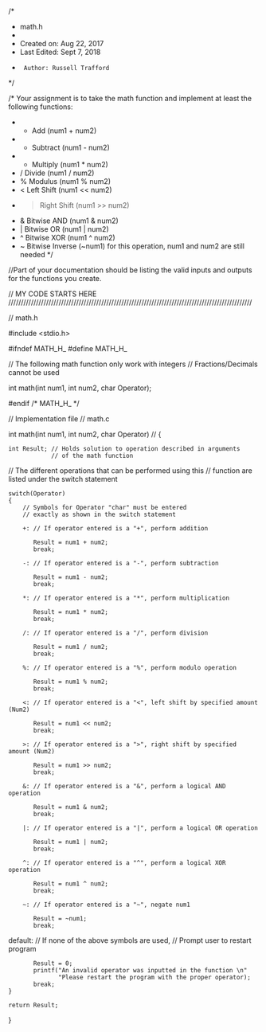 #
/*
 * math.h
 *
 *  Created on: Aug 22, 2017
 * 	Last Edited: Sept 7, 2018
 *      Author: Russell Trafford
 */

/* Your assignment is to take the math function and implement at least the following functions:
 * + Add (num1 + num2)
 * - Subtract (num1 - num2)
 * * Multiply (num1 * num2)
 * / Divide (num1 / num2)
 * % Modulus (num1 % num2)
 * < Left Shift (num1 << num2)
 * > Right Shift (num1 >> num2)
 * & Bitwise AND (num1 & num2)
 * | Bitwise OR (num1 | num2)
 * ^ Bitwise XOR (num1 ^ num2)
 * ~ Bitwise Inverse (~num1) for this operation, num1 and num2 are still needed
*/

//Part of your documentation should be listing the valid inputs and outputs for the functions you create.


// MY CODE STARTS HERE         /////////////////////////////////////////////////////////////////////////////////////////////////

// math.h

#include <stdio.h>

#ifndef MATH_H_
#define MATH_H_

// The following math function only work with integers
// Fractions/Decimals cannot be used

int math(int num1, int num2, char Operator);


#endif /* MATH_H_ */

// Implementation file
// math.c


int math(int num1, int num2, char Operator) // 
{

    int Result; // Holds solution to operation described in arguments
                // of the math function 
    
// The different operations that can be performed using this 
// function are listed under the switch statement

    switch(Operator)
    {
        // Symbols for Operator "char" must be entered 
        // exactly as shown in the switch statement

        +: // If operator entered is a "+", perform addition 
        
           Result = num1 + num2;
           break;
        
        -: // If operator entered is a "-", perform subtraction 

           Result = num1 - num2;
           break;
           
        *: // If operator entered is a "*", perform multiplication 

           Result = num1 * num2;
           break;

        /: // If operator entered is a "/", perform division 

           Result = num1 / num2;
           break;

        %: // If operator entered is a "%", perform modulo operation 

           Result = num1 % num2;
           break;
        
        <: // If operator entered is a "<", left shift by specified amount (Num2)
        
           Result = num1 << num2;   
           break;
        
        >: // If operator entered is a ">", right shift by specified amount (Num2)
        
           Result = num1 >> num2;
           break;
        
        &: // If operator entered is a "&", perform a logical AND operation
        
           Result = num1 & num2;
           break;
        
        |: // If operator entered is a "|", perform a logical OR operation
          
           Result = num1 | num2;
           break;
        
        ^: // If operator entered is a "^", perform a logical XOR operation
        
           Result = num1 ^ num2;
           break;
        
        ~: // If operator entered is a "~", negate num1
        
           Result = ~num1;
           break;
        
   default: // If none of the above symbols are used, 
            // Prompt user to restart program 
            
           Result = 0;
           printf("An invalid operator was inputted in the function \n"
                  "Please restart the program with the proper operator);
           break;
    }
   
    return Result;
}




